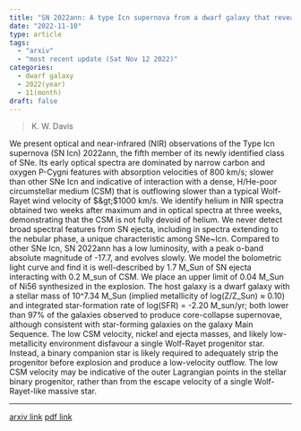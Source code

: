 ```yaml
---
title: "SN 2022ann: A type Icn supernova from a dwarf galaxy that reveals helium in its circumstellar environment"
date: "2022-11-10"
type: article
tags:
  - "arxiv"
  - "most recent update (Sat Nov 12 2022)"
categories:
  - dwarf galaxy
  - 2022(year)
  - 11(month)
draft: false
---
```


> K. W. Davis

We present optical and near-infrared (NIR) observations of the Type Icn supernova (SN Icn) 2022ann, the fifth member of its newly identified class of SNe. Its early optical spectra are dominated by narrow carbon and oxygen P-Cygni features with absorption velocities of 800 km/s; slower than other SNe Icn and indicative of interaction with a dense, H/He-poor circumstellar medium (CSM) that is outflowing slower than a typical Wolf-Rayet wind velocity of $&gt;$1000 km/s. We identify helium in NIR spectra obtained two weeks after maximum and in optical spectra at three weeks, demonstrating that the CSM is not fully devoid of helium. We never detect broad spectral features from SN ejecta, including in spectra extending to the nebular phase, a unique characteristic among SNe~Icn. Compared to other SNe Icn, SN 2022ann has a low luminosity, with a peak o-band absolute magnitude of -17.7, and evolves slowly. We model the bolometric light curve and find it is well-described by 1.7 M_Sun of SN ejecta interacting with 0.2 M_sun of CSM. We place an upper limit of 0.04 M_Sun of Ni56 synthesized in the explosion. The host galaxy is a dwarf galaxy with a stellar mass of 10^7.34 M_Sun (implied metallicity of log(Z/Z_Sun) $\approx$ 0.10) and integrated star-formation rate of log(SFR) = -2.20 M_sun/yr; both lower than 97\% of the galaxies observed to produce core-collapse supernovae, although consistent with star-forming galaxies on the galaxy Main Sequence. The low CSM velocity, nickel and ejecta masses, and likely low-metallicity environment disfavour a single Wolf-Rayet progenitor star. Instead, a binary companion star is likely required to adequately strip the progenitor before explosion and produce a low-velocity outflow. The low CSM velocity may be indicative of the outer Lagrangian points in the stellar binary progenitor, rather than from the escape velocity of a single Wolf-Rayet-like massive star.

---

[arxiv link](https://arxiv.org/abs/2211.05134)
[pdf link](https://arxiv.org/pdf/2211.05134)
